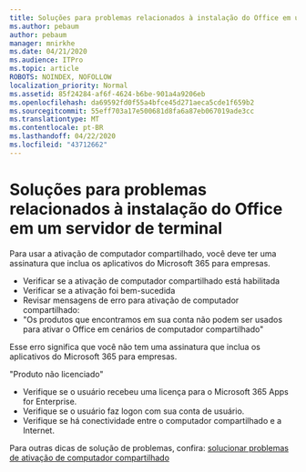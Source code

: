 ```yaml
---
title: Soluções para problemas relacionados à instalação do Office em um servidor de terminal
ms.author: pebaum
author: pebaum
manager: mnirkhe
ms.date: 04/21/2020
ms.audience: ITPro
ms.topic: article
ROBOTS: NOINDEX, NOFOLLOW
localization_priority: Normal
ms.assetid: 85f24284-af6f-4624-b6be-901a4a9206eb
ms.openlocfilehash: da69592fd0f55a4bfce45d271aeca5cde1f659b2
ms.sourcegitcommit: 55eff703a17e500681d8fa6a87eb067019ade3cc
ms.translationtype: MT
ms.contentlocale: pt-BR
ms.lasthandoff: 04/22/2020
ms.locfileid: "43712662"
---
```

# <a name="solutions-for-issues-around-installing-office-on-a-terminal-server"></a>Soluções para problemas relacionados à instalação do Office em um servidor de terminal

Para usar a ativação de computador compartilhado, você deve ter uma assinatura que inclua os aplicativos do Microsoft 365 para empresas.
  
- Verificar se a ativação de computador compartilhado está habilitada
- Verificar se a ativação foi bem-sucedida
- Revisar mensagens de erro para ativação de computador compartilhado:
- "Os produtos que encontramos em sua conta não podem ser usados para ativar o Office em cenários de computador compartilhado"
  
Esse erro significa que você não tem uma assinatura que inclua os aplicativos do Microsoft 365 para empresas.

"Produto não licenciado"

- Verifique se o usuário recebeu uma licença para o Microsoft 365 Apps for Enterprise.
- Verifique se o usuário faz logon com sua conta de usuário.
- Verifique se há conectividade entre o computador compartilhado e a Internet.

Para outras dicas de solução de problemas, confira: [solucionar problemas de ativação de computador compartilhado](https://docs.microsoft.com/DeployOffice/troubleshoot-issues-with-shared-computer-activation-for-office-365-proplus)